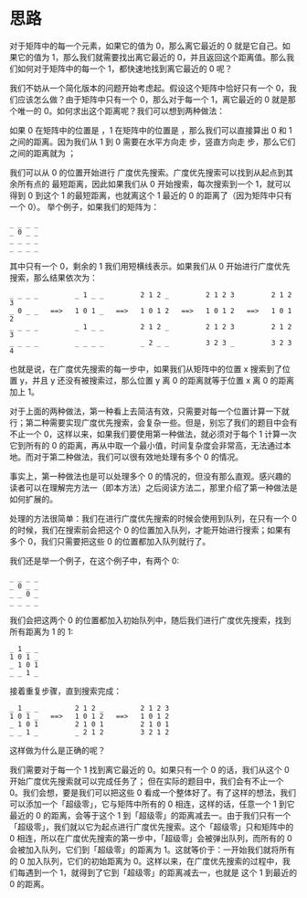 # 思路

对于矩阵中的每一个元素，如果它的值为 0，那么离它最近的 0 就是它自己。如果它的值为 1，那么我们就需要找出离它最近的 0，并且返回这个距离值。那么我们如何对于矩阵中的每一个 1，都快速地找到离它最近的 0 呢？

我们不妨从一个简化版本的问题开始考虑起。假设这个矩阵中恰好只有一个 0，我们应该怎么做？由于矩阵中只有一个 0，那么对于每一个 1，离它最近的 0 就是那个唯一的 0。如何求出这个距离呢？我们可以想到两种做法：

如果 0 在矩阵中的位置是
，1 在矩阵中的位置是
，那么我们可以直接算出 0 和 1 之间的距离。因为我们从 1 到 0 需要在水平方向走
步，竖直方向走
步，那么它们之间的距离就为
；

我们可以从 0 的位置开始进行 广度优先搜索。广度优先搜索可以找到从起点到其余所有点的 最短距离，因此如果我们从 0 开始搜索，每次搜索到一个 1，就可以得到 0 到这个 1 的最短距离，也就离这个 1 最近的 0 的距离了（因为矩阵中只有一个 0）。
举个例子，如果我们的矩阵为：
```shell
_ _ _ _
_ 0 _ _
_ _ _ _
_ _ _ _
```

其中只有一个 0，剩余的 1 我们用短横线表示。如果我们从 0 开始进行广度优先搜索，那么结果依次为：
```shell
_ _ _ _         _ 1 _ _         2 1 2 _         2 1 2 3         2 1 2 3
_ 0 _ _   ==>   1 0 1 _   ==>   1 0 1 2   ==>   1 0 1 2   ==>   1 0 1 2
_ _ _ _         _ 1 _ _         2 1 2 _         2 1 2 3         2 1 2 3
_ _ _ _         _ _ _ _         _ 2 _ _         3 2 3 _         3 2 3 4
```

也就是说，在广度优先搜索的每一步中，如果我们从矩阵中的位置 x 搜索到了位置 y，并且 y 还没有被搜索过，那么位置 y 离 0 的距离就等于位置 x 离 0 的距离加上 1。

对于上面的两种做法，第一种看上去简洁有效，只需要对每一个位置计算一下就行；第二种需要实现广度优先搜索，会复杂一些。但是，别忘了我们的题目中会有不止一个 0，这样以来，如果我们要使用第一种做法，就必须对于每个 1 计算一次它到所有的 0 的距离，再从中取一个最小值，时间复杂度会非常高，无法通过本地。而对于第二种做法，我们可以很有效地处理有多个 0 的情况。

事实上，第一种做法也是可以处理多个 0 的情况的，但没有那么直观。感兴趣的读者可以在理解完方法一（即本方法）之后阅读方法二，那里介绍了第一种做法是如何扩展的。

处理的方法很简单：我们在进行广度优先搜索的时候会使用到队列，在只有一个 0 的时候，我们在搜索前会把这个 0 的位置加入队列，才能开始进行搜索；如果有多个 0，我们只需要把这些 0 的位置都加入队列就行了。

我们还是举一个例子，在这个例子中，有两个 0:
```shell
_ _ _ _
_ 0 _ _
_ _ 0 _
_ _ _ _
```

我们会把这两个 0 的位置都加入初始队列中，随后我们进行广度优先搜索，找到所有距离为 1 的 1:
```shell
_ 1 _ _
1 0 1 _
_ 1 0 1
_ _ 1 _
```

接着重复步骤，直到搜索完成：
```shell
_ 1 _ _         2 1 2 _         2 1 2 3
1 0 1 _   ==>   1 0 1 2   ==>   1 0 1 2
_ 1 0 1         2 1 0 1         2 1 0 1
_ _ 1 _         _ 2 1 2         3 2 1 2
```

这样做为什么是正确的呢？

我们需要对于每一个 1 找到离它最近的 0。如果只有一个 0 的话，我们从这个 0 开始广度优先搜索就可以完成任务了；
但在实际的题目中，我们会有不止一个 0。我们会想，要是我们可以把这些 0 看成一个整体好了。有了这样的想法，我们可以添加一个「超级零」，它与矩阵中所有的 0 相连，这样的话，任意一个 1 到它最近的 0 的距离，会等于这个 1 到「超级零」的距离减去一。由于我们只有一个「超级零」，我们就以它为起点进行广度优先搜索。这个「超级零」只和矩阵中的 0 相连，所以在广度优先搜索的第一步中，「超级零」会被弹出队列，而所有的 0 会被加入队列，它们到「超级零」的距离为 1。这就等价于：一开始我们就将所有的 0 加入队列，它们的初始距离为 0。这样以来，在广度优先搜索的过程中，我们每遇到一个 1，就得到了它到「超级零」的距离减去一，也就是 这个 1 到最近的 0 的距离。